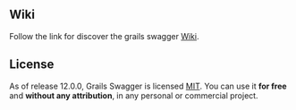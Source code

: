 Wiki
-------
Follow the link for discover the grails swagger [Wiki](https://github.com/hmtmcse/grails-swagger/wiki).



License
-------
As of release 12.0.0, Grails Swagger is licensed [MIT](https://choosealicense.com/licenses/mit/). You can use it **for free** 
and **without any attribution**, in any personal or commercial project.

